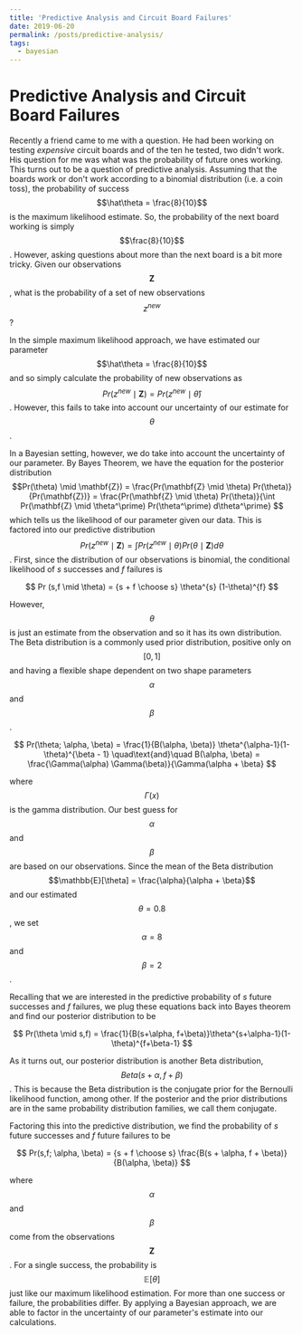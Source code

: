 ```yaml
---
title: 'Predictive Analysis and Circuit Board Failures'
date: 2019-06-20
permalink: /posts/predictive-analysis/
tags:
  - bayesian
---
```


Predictive Analysis and Circuit Board Failures
======

Recently a friend came to me with a question. He had been working on testing *expensive* circuit boards and of the ten he tested, two didn't work. His question for me was what was the probability of future ones working. This turns out to be a question of predictive analysis. Assuming that the boards work or don't work according to a binomial distribution (i.e. a coin toss), the probability of success $$\hat\theta = \frac{8}{10}$$ is the maximum likelihood estimate. So, the probability of the next board working is simply $$\frac{8}{10}$$. However, asking questions about more than the next board is a bit more tricky. Given our observations $$\mathbf{Z}$$, what is the probability of a set of new observations $$z^{new}$$?


In the simple maximum likelihood approach, we have estimated our parameter $$\hat\theta = \frac{8}{10}$$ and so simply calculate the probability of new observations as $$Pr(z^{new} \mid \mathbf{Z}) = Pr(z^{new} \mid \hat\theta)$$. However, this fails to take into account our uncertainty of our estimate for $$\theta$$.

In a Bayesian setting, however, we do take into account the uncertainty of our parameter. By Bayes Theorem, we have the equation for the posterior distribution $$Pr(\theta) \mid \mathbf{Z}) = \frac{Pr(\mathbf{Z} \mid \theta) Pr(\theta)}{Pr(\mathbf{Z})} =  \frac{Pr(\mathbf{Z} \mid \theta) Pr(\theta)}{\int Pr(\mathbf{Z} \mid \theta^\prime) Pr(\theta^\prime) d\theta^\prime} $$ which tells us the likelihood of our parameter given our data. This is factored into our predictive distribution $$Pr(z^{new} \mid \mathbf{Z}) = \int Pr(z^{new} \mid \theta) Pr(\theta \mid \mathbf{Z}) d\theta$$. First, since the distribution of our observations is binomial, the conditional likelihood of *s* successes and *f* failures is 

$$
Pr (s,f \mid \theta) = {s + f \choose s} \theta^{s} (1-\theta)^{f}
$$

However, $$\theta$$ is just an estimate from the observation and so it has its own distribution. The Beta distribution is a commonly used prior distribution, positive only on $$[0,1]$$ and having a flexible shape dependent on two shape parameters $$\alpha$$ and $$\beta$$.

$$
Pr(\theta; \alpha, \beta) = \frac{1}{B(\alpha, \beta)} \theta^{\alpha-1}(1-\theta)^{\beta - 1} \quad\text{and}\quad B(\alpha, \beta) = \frac{\Gamma(\alpha) \Gamma(\beta)}{\Gamma(\alpha + \beta}
$$

where $$\Gamma(x)$$ is the gamma distribution. Our best guess for $$\alpha$$ and $$\beta$$ are based on our observations. Since the mean of the Beta distribution $$\mathbb{E}[\theta] = \frac{\alpha}{\alpha + \beta}$$ and our estimated $$\theta = 0.8$$, we set $$\alpha = 8$$ and $$\beta = 2$$.

Recalling that we are interested in the predictive probability of *s* future successes and *f* failures, we plug these equations back into Bayes theorem and find our posterior distribution to be

$$
Pr(\theta \mid s,f) = \frac{1}{B(s+\alpha, f+\beta)}\theta^{s+\alpha-1}(1-\theta)^{f+\beta-1}
$$

As it turns out, our posterior distribution is another Beta distribution, $$Beta(s+\alpha, f+\beta)$$. This is because the Beta distribution is the conjugate prior for the Bernoulli likelihood function, among other. If the posterior and the prior distributions are in the same probability distribution families, we call them conjugate. 

Factoring this into the predictive distribution, we find the probability of *s* future successes and *f* future failures to be

$$
Pr(s,f; \alpha, \beta) = {s + f \choose s} \frac{B(s + \alpha, f + \beta)}{B(\alpha, \beta)}
$$

where $$\alpha$$ and $$\beta$$ come from the observations $$\mathbf{Z}$$. For a single success, the probability is $$\mathbb{E} [\theta] $$ just like our maximum likelihood estimation. For more than one success or failure, the probabilities differ. By applying a Bayesian approach, we are able to factor in the uncertainty of our parameter's estimate into our calculations.

